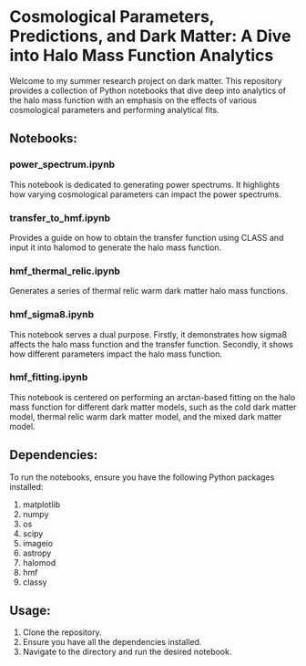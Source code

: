 # Cosmological Parameters, Predictions, and Dark Matter: A Dive into Halo Mass Function Analytics
Welcome to my summer research project on dark matter. This repository provides a collection of Python notebooks that dive deep into analytics of the halo mass function with an emphasis on the effects of various cosmological parameters and performing analytical fits.
## Notebooks:
### power_spectrum.ipynb
This notebook is dedicated to generating power spectrums. It highlights how varying cosmological parameters can impact the power spectrums.
### transfer_to_hmf.ipynb
Provides a guide on how to obtain the transfer function using CLASS and input it into halomod to generate the halo mass function.
### hmf_thermal_relic.ipynb
Generates a series of thermal relic warm dark matter halo mass functions.
### hmf_sigma8.ipynb
This notebook serves a dual purpose. Firstly, it demonstrates how sigma8 affects the halo mass function and the transfer function. Secondly, it shows how different parameters impact the halo mass function.
### hmf_fitting.ipynb
This notebook is centered on performing an arctan-based fitting on the halo mass function for different dark matter models, such as the cold dark matter model, thermal relic warm dark matter model, and the mixed dark matter model.
## Dependencies:
To run the notebooks, ensure you have the following Python packages installed:
1. matplotlib
2. numpy
3. os
4. scipy
5. imageio
6. astropy
7. halomod
8. hmf
9. classy
## Usage:
1. Clone the repository.
2. Ensure you have all the dependencies installed.
3. Navigate to the directory and run the desired notebook.
